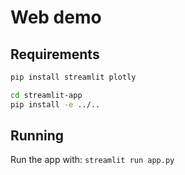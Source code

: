 # Web demo

## Requirements

```bash
pip install streamlit plotly

cd streamlit-app
pip install -e ../..
```

## Running

Run the app with: `streamlit run app.py`